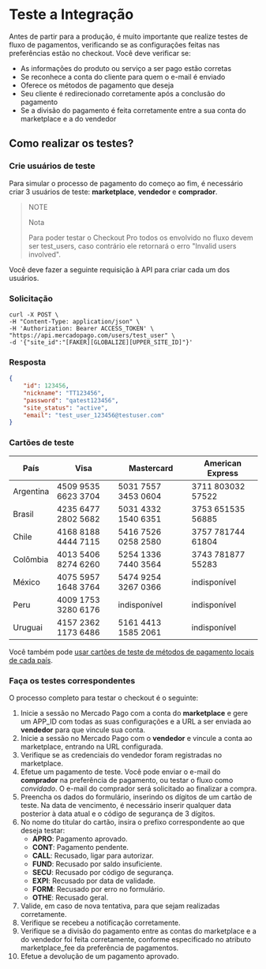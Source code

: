# Teste a Integração

Antes de partir para a produção, é muito importante que realize testes de fluxo de pagamentos, verificando se as configurações feitas nas preferências estão no checkout.
Você deve verificar se:

+ As informações do produto ou serviço a ser pago estão corretas
+ Se reconhece a conta do cliente para quem o e-mail é enviado
+ Oferece os métodos de pagamento que deseja
+	Seu cliente é redirecionado corretamente após a conclusão do pagamento
+ Se a divisão do pagamento é feita corretamente entre a sua conta do marketplace e a do vendedor


## Como realizar os testes?

### Crie usuários de teste

Para simular o processo de pagamento do começo ao fim, é necessário criar 3 usuários de teste: **marketplace**, **vendedor** e **comprador**.


> NOTE
>
> Nota
>
> Para poder testar o Checkout Pro todos os envolvido no fluxo devem ser test_users, caso contrário ele retornará o erro "Invalid users involved".


Você deve fazer a seguinte requisição à API para criar cada um dos usuários.

### Solicitação

```curl
curl -X POST \
-H "Content-Type: application/json" \
-H 'Authorization: Bearer ACCESS_TOKEN' \
"https://api.mercadopago.com/users/test_user" \
-d '{"site_id":"[FAKER][GLOBALIZE][UPPER_SITE_ID]"}'
```

### Resposta

```json
{
    "id": 123456,
    "nickname": "TT123456",
    "password": "qatest123456",
    "site_status": "active",
    "email": "test_user_123456@testuser.com"
}
```

### Cartões de teste

| País       | Visa                | Mastercard          | American Express  |
| ---------- | ------------------- | ------------------- | ----------------- |
| Argentina  | 4509 9535 6623 3704 | 5031 7557 3453 0604 | 3711 803032 57522 |
| Brasil     | 4235 6477 2802 5682 | 5031 4332 1540 6351 | 3753 651535 56885 |
| Chile      | 4168 8188 4444 7115 | 5416 7526 0258 2580 | 3757 781744 61804 |
| Colômbia   | 4013 5406 8274 6260 | 5254 1336 7440 3564 | 3743 781877 55283 |
| México     | 4075 5957 1648 3764 | 5474 9254 3267 0366 | indisponível      |
| Peru       | 4009 1753 3280 6176 | indisponível        | indisponível      |
| Uruguai  	 | 4157 2362 1173 6486 |5161 4413 1585 2061  | indisponível      |

Você também pode [usar cartões de teste de métodos de pagamento locais de cada país](https://www.mercadopago[FAKER][URL][DOMAIN]/developers/pt/guides/resources/localization/local-cards).

### Faça os testes correspondentes

O processo completo para testar o checkout é o seguinte:

1. Inicie a sessão no Mercado Pago com a conta do **marketplace** e gere um APP_ID com todas as suas configurações e a URL a ser enviada ao **vendedor** para que vincule sua conta.
2. Inicie a sessão no Mercado Pago com o **vendedor** e vincule a conta ao marketplace, entrando na URL configurada.
3. Verifique se as credenciais do vendedor foram registradas no marketplace.
4. Efetue um pagamento de teste. Você pode enviar o e-mail do **comprador** na preferência de pagamento, ou testar o fluxo como *convidado*. O e-mail do comprador será solicitado ao finalizar a compra.
5. Preencha os dados do formulário, inserindo os dígitos de um cartão de teste. Na data de vencimento, é necessário inserir qualquer data posterior à data atual e o código de segurança de 3 dígitos.
6. No nome do titular do cartão, insira o prefixo correspondente ao que deseja testar:
    * **APRO**: Pagamento aprovado.  
    * **CONT**: Pagamento pendente.  
    * **CALL**: Recusado, ligar para autorizar.  
    * **FUND**: Recusado por saldo insuficiente.
    * **SECU**: Recusado por código de segurança.  
    * **EXPI**: Recusado por data de validade.
    * **FORM**: Recusado por erro no formulário.  
    * **OTHE**: Recusado geral.
7. Valide, em caso de nova tentativa, para que sejam realizadas corretamente.
8. Verifique se recebeu a notificação corretamente.
9. Verifique se a divisão do pagamento entre as contas do marketplace e a do vendedor foi feita corretamente, conforme especificado no atributo marketplace_fee da preferência de pagamentos.
10. Efetue a devolução de um pagamento aprovado.
